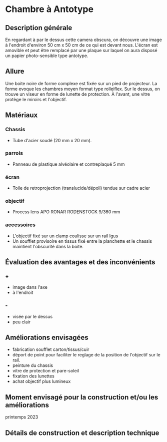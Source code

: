 #  Chambre à Antotype
## Description générale
En regardant à par le dessus cette camera obscura, on découvre une image à l'endroit d'environ 50 cm x 50 cm de ce qui est devant nous. L'écran est amovible et peut être remplacé par une plaque sur laquel on aura disposé un papier photo-sensible type antotype.
## Allure
Une boite noire de forme complexe est fixée sur un pied de projecteur. La forme evoque les chambres moyen format type rolleiflex. Sur le dessus, on trouve un viseur en forme de lunette de protection. À l'avant, une vitre protège le miroirs et l'objectif.
## Matériaux
### Chassis
- Tube d'acier soudé (20 mm x 20 mm).
### parrois
- Panneau de plastique alvéolaire et contreplaqué 5 mm
### écran
- Toile de retroprojection (translucide/dépoli) tendue sur cadre acier
### objectif
- Process lens APO RONAR RODENSTOCK 9/360 mm
### accessoires
- L'objectif fixé sur un clamp coulisse sur un rail Igus
- Un soufflet provisoire en tissus fixé entre la planchette et le chassis maintient l'obscurité dans la boite.
## Évaluation des avantages et des inconvénients
### +
- image dans l'axe
- à l'endroit
### -
- visée par le dessus
- peu clair
## Améliorations envisagées
- fabrication soufflet carton/tissus/cuir
- déport de point pour faciliter le reglage de la position de l'objectif sur le rail.
- peinture du chassis
- vitre de protection et pare-soleil
- fixation des lunettes
- achat objectif plus lumineux
## Moment envisagé pour la construction et/ou les améliorations
printemps 2023
## Détails de construction et description technique
